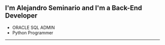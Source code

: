 ## I'm Alejandro Seminario and I'm a Back-End Developer
- ORACLE SQL ADMIN
- Python Programmer
- - -

